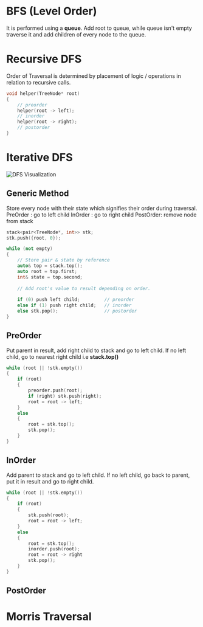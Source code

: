 # BFS (Level Order)
It is performed using a **queue**.
Add root to queue, while queue isn't empty traverse it and add children of every node to the queue. 

# Recursive DFS

Order of Traversal is determined by placement of logic / operations in relation to recursive calls.

```cpp
void helper(TreeNode* root)
{
	// preorder
	helper(root -> left);
	// inorder
	helper(root -> right);
	// postorder
}
```

# Iterative DFS

![DFS Visualization](https://i.stack.imgur.com/FFWk3.png)

## Generic Method
Store every node with their state which signifies their order during traversal.
PreOrder	: go to left child
InOrder	: go to right child
PostOrder: remove node from stack 

```cpp
stack<pair<TreeNode*, int>> stk;
stk.push({root, 0});

while (not empty)
{
	// Store pair & state by reference
	auto& top = stack.top();
	auto root = top.first;
	int& state = top.second;
	
	// Add root's value to result depending on order.
	
	if (0) push left child; 		// preorder
	else if (1) push right child;	// inorder
	else stk.pop(); 				// postorder
}
```

## PreOrder

Put parent in result, add right child to stack and go to left child.
If no left child, go to nearest right child i.e **stack.top()**
```cpp
while (root || !stk.empty())
{
    if (root)
    {
	    preorder.push(root);
		if (right) stk.push(right);
		root = root -> left;
    }
    else
    {
        root = stk.top();
        stk.pop();
    }
}
```

## InOrder

Add parent to stack and go to left child.
If no left child, go back to parent, put it in result and go to right child.
```cpp
while (root || !stk.empty())
{
    if (root)
    {
		stk.push(root);
		root = root -> left;
    }
    else
    {
        root = stk.top();
        inorder.push(root);
        root = root -> right
        stk.pop();
    }
}
```

## PostOrder

# Morris Traversal
